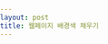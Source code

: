 ```yaml
---
layout: post
title: 웹페이지 배경색 채우기
---
```


<!DOCTYPE html>
<html>
<title>웹페이지 배경색 채우기</title>
<meta charset="UTF-8">
<meta name="viewport" content="width=device-width, initial-scale=1">
<style>
body, html { 
    margin: 0;
    padding: 0;
    height: 100%;
}
.bgimg {
    border: 0;
    padding: 0; 
    min-height: 100%;
    background-position: center;
    background-size: cover;
}
</style>
<body>
<div class="bgimg"></div>
</body>
</html>
